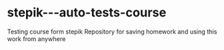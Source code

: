 # stepik---auto-tests-course
Testing course form stepik
Repository for saving homework and using this work from anywhere